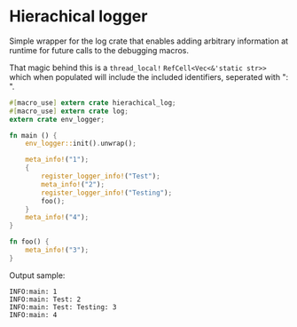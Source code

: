 # Hierachical logger

Simple wrapper for the log crate that enables adding arbitrary information at
runtime for future calls to the debugging macros.

That magic behind this is a `thread_local!` `RefCell<Vec<&'static str>>` which
when populated will include the included identifiers, seperated with ": ".

```rust
#[macro_use] extern crate hierachical_log;
#[macro_use] extern crate log;
extern crate env_logger;

fn main () {
    env_logger::init().unwrap();

    meta_info!("1");
    {
        register_logger_info!("Test");
        meta_info!("2");
        register_logger_info!("Testing");
        foo();
    }
    meta_info!("4");
}

fn foo() {
    meta_info!("3");
}
```

Output sample:

```
INFO:main: 1
INFO:main: Test: 2
INFO:main: Test: Testing: 3
INFO:main: 4
```
